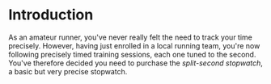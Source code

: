 # Introduction

As an amateur runner, you've never really felt the need to track your time precisely.
However, having just enrolled in a local running team, you're now following precisely timed training sessions, each one tuned to the second.
You've therefore decided you need to purchase the _split-second stopwatch_, a basic but very precise stopwatch.
